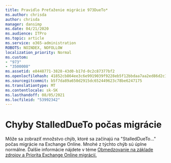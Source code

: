 ```yaml
---
title: Pravidlo Preťaženie migrácie 973DueTo*
ms.author: chrisda
author: chrisda
manager: dansimp
ms.date: 04/21/2020
ms.audience: ITPro
ms.topic: article
ms.service: o365-administration
ROBOTS: NOINDEX, NOFOLLOW
localization_priority: Normal
ms.custom:
- "973"
- "3500008"
ms.assetid: e8448771-3828-43d0-b17d-0c2c87377bf2
ms.openlocfilehash: 41852cb864ee3c6e9919039f9228eb5f12bbdaa7aa2ed86d2c1b654bd84c65c9
ms.sourcegitcommit: b5f7da89a650d2915dc652449623c78be6247175
ms.translationtype: MT
ms.contentlocale: sk-SK
ms.lasthandoff: 08/05/2021
ms.locfileid: "53992342"
---
```

# <a name="stalleddueto-errors-during-migration"></a>Chyby StalledDueTo počas migrácie

Môže sa zobraziť množstvo chýb, ktoré sa začínajú na "StalledDueTo..." počas migrácie na Exchange Online. Mnohé z týchto chýb sú úplne normálne. Ďalšie informácie nájdete v téme [Obmedzovanie na základe zdrojov a Priorita Exchange Online migrácií.](https://techcommunity.microsoft.com/t5/exchange-team-blog/resource-based-throttling-and-prioritization-in-exchange-online/ba-p/608020)

